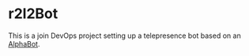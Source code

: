 # r2l2Bot
This is a join DevOps project setting up a telepresence bot based on an [AlphaBot](https://www.waveshare.com/wiki/AlphaBot).
